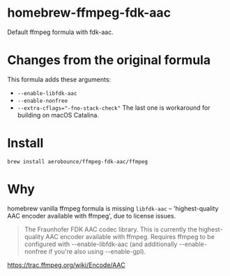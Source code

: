 # homebrew-ffmpeg-fdk-aac
Default ffmpeg formula with fdk-aac.

# Changes from the original formula
This formula adds these arguments:
- `--enable-libfdk-aac`
- `--enable-nonfree`
- `--extra-cflags="-fno-stack-check"`
The last one is workaround for building on macOS Catalina.

# Install
`brew install aerobounce/ffmpeg-fdk-aac/ffmpeg`

# Why
homebrew vanilla ffmpeg formula is missing `libfdk-aac` – 'highest-quality AAC encoder available with ffmpeg', due to license issues.

> The Fraunhofer FDK AAC codec library. This is currently the highest-quality AAC encoder available with ffmpeg. Requires ffmpeg to be configured with --enable-libfdk-aac (and additionally --enable-nonfree if you're also using --enable-gpl).

https://trac.ffmpeg.org/wiki/Encode/AAC

